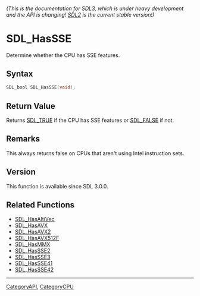 ###### (This is the documentation for SDL3, which is under heavy development and the API is changing! [SDL2](https://wiki.libsdl.org/SDL2/) is the current stable version!)
# SDL_HasSSE

Determine whether the CPU has SSE features.

## Syntax

```c
SDL_bool SDL_HasSSE(void);

```

## Return Value

Returns [SDL_TRUE](SDL_TRUE.md) if the CPU has SSE features or
[SDL_FALSE](SDL_FALSE.md) if not.

## Remarks

This always returns false on CPUs that aren't using Intel instruction sets.

## Version

This function is available since SDL 3.0.0.

## Related Functions

* [SDL_HasAltiVec](SDL_HasAltiVec.md)
* [SDL_HasAVX](SDL_HasAVX.md)
* [SDL_HasAVX2](SDL_HasAVX2.md)
* [SDL_HasAVX512F](SDL_HasAVX512F.md)
* [SDL_HasMMX](SDL_HasMMX.md)
* [SDL_HasSSE2](SDL_HasSSE2.md)
* [SDL_HasSSE3](SDL_HasSSE3.md)
* [SDL_HasSSE41](SDL_HasSSE41.md)
* [SDL_HasSSE42](SDL_HasSSE42.md)

----
[CategoryAPI](CategoryAPI.md), [CategoryCPU](CategoryCPU.md)
